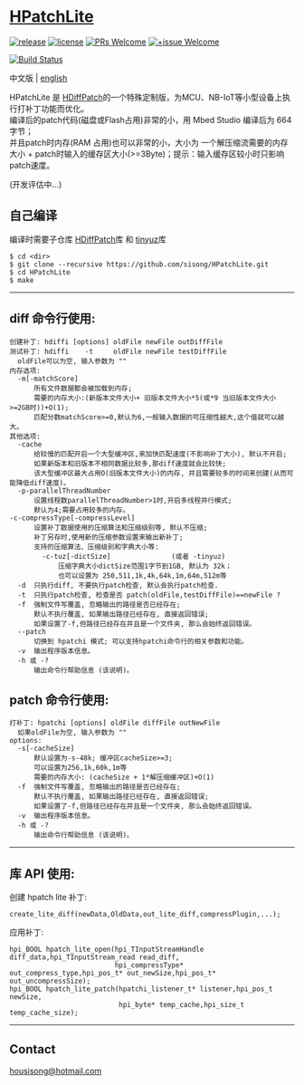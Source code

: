 # [HPatchLite](https://github.com/sisong/HPatchLite)
[![release](https://img.shields.io/badge/release-v0.4.0-blue.svg)](https://github.com/sisong/HPatchLite/releases) 
[![license](https://img.shields.io/badge/license-MIT-blue.svg)](https://github.com/sisong/HPatchLite/blob/main/LICENSE) 
[![PRs Welcome](https://img.shields.io/badge/PRs-welcome-blue.svg)](https://github.com/sisong/HPatchLite/pulls)
[![+issue Welcome](https://img.shields.io/github/issues-raw/sisong/HPatchLite?color=green&label=%2Bissue%20welcome)](https://github.com/sisong/HPatchLite/issues)   

[![Build Status](https://github.com/sisong/HPatchLite/workflows/ci/badge.svg?branch=main)](https://github.com/sisong/HPatchLite/actions?query=workflow%3Aci+branch%3Amain)   

 中文版 | [english](README.md)   

HPatchLite 是 [HDiffPatch](https://github.com/sisong/HDiffPatch)的一个特殊定制版，为MCU、NB-IoT等小型设备上执行打补丁功能而优化。   
编译后的patch代码(磁盘或Flash占用)非常的小，用 Mbed Studio 编译后为 664 字节；   
并且patch时内存(RAM 占用)也可以非常的小，大小为 一个解压缩流需要的内存大小 + patch时输入的缓存区大小(>=3Byte)；提示：输入缓存区较小时只影响patch速度。    

(开发评估中...)

## 自己编译
编译时需要子仓库 [HDiffPatch](https://github.com/sisong/HDiffPatch)库 和 [tinyuz](https://github.com/sisong/tinyuz)库
```
$ cd <dir>
$ git clone --recursive https://github.com/sisong/HPatchLite.git
$ cd HPatchLite
$ make
```

---
## **diff** 命令行使用:  
```
创建补丁: hdiffi [options] oldFile newFile outDiffFile
测试补丁: hdiffi    -t     oldFile newFile testDiffFile
  oldFile可以为空, 输入参数为 ""
内存选项:
  -m[-matchScore]
      所有文件数据都会被加载到内存;
      需要的内存大小:(新版本文件大小+ 旧版本文件大小*5(或*9 当旧版本文件大小>=2GB时))+O(1);
      匹配分数matchScore>=0,默认为6,一般输入数据的可压缩性越大,这个值就可以越大。
其他选项:
  -cache
      给较慢的匹配开启一个大型缓冲区,来加快匹配速度(不影响补丁大小), 默认不开启;
      如果新版本和旧版本不相同数据比较多,那diff速度就会比较快;
      该大型缓冲区最大占用O(旧版本文件大小)的内存, 并且需要较多的时间来创建(从而可能降低diff速度)。
  -p-parallelThreadNumber
      设置线程数parallelThreadNumber>1时,开启多线程并行模式;
      默认为4;需要占用较多的内存。
-c-compressType[-compressLevel]
      设置补丁数据使用的压缩算法和压缩级别等, 默认不压缩;
      补丁另存时,使用新的压缩参数设置来输出新补丁;
      支持的压缩算法、压缩级别和字典大小等:
        -c-tuz[-dictSize]               (或者 -tinyuz)
            压缩字典大小dictSize范围1字节到1GB, 默认为 32k；
            也可以设置为 250,511,1k,4k,64k,1m,64m,512m等
  -d  只执行diff, 不要执行patch检查, 默认会执行patch检查.
  -t  只执行patch检查, 检查是否 patch(oldFile,testDiffFile)==newFile ?
  -f  强制文件写覆盖, 忽略输出的路径是否已经存在;
      默认不执行覆盖, 如果输出路径已经存在, 直接返回错误;
      如果设置了-f,但路径已经存在并且是一个文件夹, 那么会始终返回错误。
  --patch
      切换到 hpatchi 模式; 可以支持hpatchi命令行的相关参数和功能。
  -v  输出程序版本信息。
  -h 或 -?
      输出命令行帮助信息 (该说明)。
```

## **patch** 命令行使用:  
```
打补丁: hpatchi [options] oldFile diffFile outNewFile
  如果oldFile为空, 输入参数为 ""
options:
  -s[-cacheSize]
      默认设置为-s-48k; 缓冲区cacheSize>=3;
      可以设置为256,1k,60k,1m等
      需要的内存大小: (cacheSize + 1*解压缩缓冲区)+O(1)
  -f  强制文件写覆盖, 忽略输出的路径是否已经存在;
      默认不执行覆盖, 如果输出路径已经存在, 直接返回错误;
      如果设置了-f,但路径已经存在并且是一个文件夹, 那么会始终返回错误。
  -v  输出程序版本信息。
  -h 或 -?
      输出命令行帮助信息 (该说明)。
```

---
## 库 API 使用:
创建 hpatch lite 补丁:
```
create_lite_diff(newData,OldData,out_lite_diff,compressPlugin,...);
```
应用补丁:
```
hpi_BOOL hpatch_lite_open(hpi_TInputStreamHandle diff_data,hpi_TInputStream_read read_diff,
                          hpi_compressType* out_compress_type,hpi_pos_t* out_newSize,hpi_pos_t* out_uncompressSize);
hpi_BOOL hpatch_lite_patch(hpatchi_listener_t* listener,hpi_pos_t newSize,
                           hpi_byte* temp_cache,hpi_size_t temp_cache_size);
```

---
## Contact
housisong@hotmail.com  